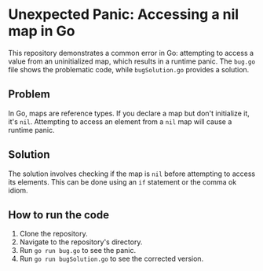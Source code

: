 # Unexpected Panic: Accessing a nil map in Go

This repository demonstrates a common error in Go: attempting to access a value from an uninitialized map, which results in a runtime panic.  The `bug.go` file shows the problematic code, while `bugSolution.go` provides a solution.

## Problem

In Go, maps are reference types.  If you declare a map but don't initialize it, it's `nil`.  Attempting to access an element from a `nil` map will cause a runtime panic.

## Solution

The solution involves checking if the map is `nil` before attempting to access its elements.  This can be done using an `if` statement or the comma ok idiom.

## How to run the code

1. Clone the repository.
2. Navigate to the repository's directory.
3. Run `go run bug.go` to see the panic.
4. Run `go run bugSolution.go` to see the corrected version.